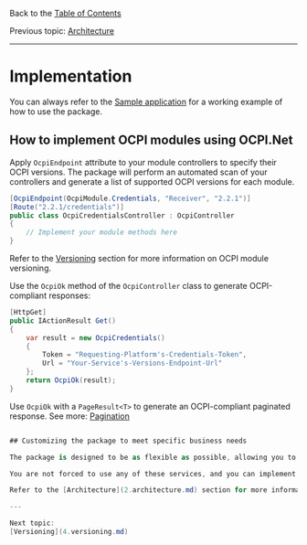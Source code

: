 Back to the [Table of Contents](README.md)

Previous topic:
[Architecture](2.architecture.md)

---

# Implementation

You can always refer to the [Sample application](sample/OCPI.Net.Sample) for a working example of how to use the package.

## How to implement OCPI modules using OCPI.Net

Apply `OcpiEndpoint` attribute to your module controllers to specify their OCPI versions. The package will perform an automated scan of your controllers and generate a list of supported OCPI versions for each module.

```csharp
[OcpiEndpoint(OcpiModule.Credentials, "Receiver", "2.2.1")]
[Route("2.2.1/credentials")]
public class OcpiCredentialsController : OcpiController
{
    // Implement your module methods here
}
```

Refer to the [Versioning](4.versioning.md) section for more information on OCPI module versioning.

Use the `OcpiOk` method of the `OcpiController` class to generate OCPI-compliant responses:

```csharp
[HttpGet]
public IActionResult Get()
{
    var result = new OcpiCredentials()
    {
        Token = "Requesting-Platform's-Credentials-Token",
        Url = "Your-Service's-Versions-Endpoint-Url"
    };
    return OcpiOk(result);
}
```

Use `OcpiOk` with a `PageResult<T>` to generate an OCPI-compliant paginated response. See more: [Pagination](6.pagination.md)

```csharp

## Customizing the package to meet specific business needs

The package is designed to be as flexible as possible, allowing you to implement OCPI modules in any way you see fit. The package contains a number of services which are used to perform various tasks such as validating incoming requests, generating responses, and handling errors.

You are not forced to use any of these services, and you can implement your own services if you wish. The package also allows you to override some of the default services with your own custom implementations.

Refer to the [Architecture](2.architecture.md) section for more information on the package's internal architecture.

---

Next topic:
[Versioning](4.versioning.md)